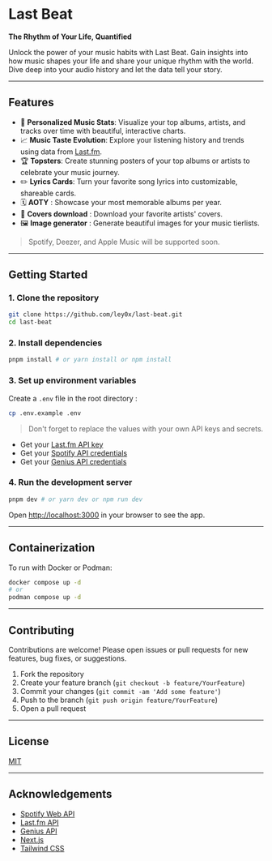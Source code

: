 # Last Beat

**The Rhythm of Your Life, Quantified**

Unlock the power of your music habits with Last Beat. Gain insights into how music shapes your life and share your unique rhythm with the world. Dive deep into your audio history and let the data tell your story.

---

## Features

- 🎵 **Personalized Music Stats**: Visualize your top albums, artists, and tracks over time with beautiful, interactive charts.
- 📈 **Music Taste Evolution**: Explore your listening history and trends using data from [Last.fm](https://www.last.fm/api#getting-started). 
- 🏆 **Topsters**: Create stunning posters of your top albums or artists to celebrate your music journey.
- ✏️ **Lyrics Cards**: Turn your favorite song lyrics into customizable, shareable cards.
- 🗓️ **AOTY** : Showcase your most memorable albums per year. 
- 📸 **Covers download** : Download your favorite artists' covers.
- 🖼️ **Image generator** : Generate beautiful images for your music tierlists.

> Spotify, Deezer, and Apple Music will be supported soon.

---

## Getting Started

### 1. Clone the repository

```bash
git clone https://github.com/ley0x/last-beat.git
cd last-beat
```

### 2. Install dependencies

```bash
pnpm install # or yarn install or npm install
```

### 3. Set up environment variables

Create a `.env` file in the root directory :

```bash
cp .env.example .env
```

> Don't forget to replace the values with your own API keys and secrets.

- Get your [Last.fm API key](https://www.last.fm/api#getting-started)
- Get your [Spotify API credentials](https://developer.spotify.com/dashboard)
- Get your [Genius API credentials](https://genius.com/developers)

### 4. Run the development server

```bash
pnpm dev # or yarn dev or npm run dev
```

Open [http://localhost:3000](http://localhost:3000) in your browser to see the app.

---

## Containerization

To run with Docker or Podman:

```bash
docker compose up -d
# or
podman compose up -d
```

---

## Contributing

Contributions are welcome! Please open issues or pull requests for new features, bug fixes, or suggestions.

1. Fork the repository
2. Create your feature branch (`git checkout -b feature/YourFeature`)
3. Commit your changes (`git commit -am 'Add some feature'`)
4. Push to the branch (`git push origin feature/YourFeature`)
5. Open a pull request

---

## License

[MIT](LICENSE)

---

## Acknowledgements

- [Spotify Web API](https://developer.spotify.com/documentation/web-api/)
- [Last.fm API](https://www.last.fm/api)
- [Genius API](https://genius.com/developers)
- [Next.js](https://nextjs.org/)
- [Tailwind CSS](https://tailwindcss.com/)
